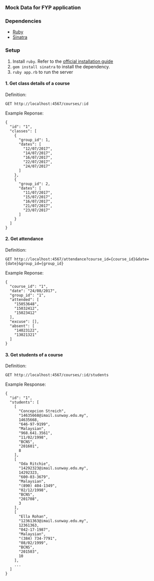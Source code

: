 ### Mock Data for FYP application

### Dependencies
- [Ruby](https://www.ruby-lang.org/en/)
- [Sinatra](http://sinatrarb.com/)

### Setup

1. Install `ruby`. Refer to the
[official installation guide](https://www.ruby-lang.org/en/documentation/installation/)
2. `gem install sinatra` to install the dependency.
3. `ruby app.rb` to run the server

#### 1. Get class details of a course

Definition:

```
GET http://localhost:4567/courses/:id
```

Example Reponse:

```
{
  "id": "1",
  "classes": [
    {
      "group_id": 1,
      "dates": [
        "12/07/2017",
        "14/07/2017",
        "16/07/2017",
        "22/07/2017",
        "24/07/2017"
      ]
    },
    {
      "group_id": 2,
      "dates": [
        "11/07/2017",
        "15/07/2017",
        "16/07/2017",
        "21/07/2017",
        "23/07/2017"
      ]
    }
  ]
}
```

#### 2. Get attendance

Definition:

```
GET http://localhost:4567/attendance?course_id={course_id}&date={date}&group_id={group_id}
```

Example Reponse:

```
{
  "course_id": "1",
  "date": "24/08/2017",
  "group_id": "1",
  "attended": [
    "15053648",
    "15032412",
    "15023412"
  ],
  "excuse": [],
  "absent": [
    "14023122",
    "13021321"
  ]
}
```

#### 3. Get students of a course

Definition:
```
GET http://localhost:4567/courses/:id/students
```

Example Response:
```
{
  "id": "1",
  "students": [
    [
      "Concepcion Streich",
      "14635668@imail.sunway.edu.my",
      14635668,
      "646-97-9199",
      "Malaysian",
      "968.641.3561",
      "11/02/1998",
      "BCNS",
      "201601",
      8
    ],
    [
      "Oda Ritchie",
      "14292323@imail.sunway.edu.my",
      14292323,
      "600-03-3679",
      "Malaysian",
      "(890) 404-1349",
      "02/12/1998",
      "BCNS",
      "201708",
      3
    ],
    [
      "Ella Rohan",
      "12361363@imail.sunway.edu.my",
      12361363,
      "042-17-1987",
      "Malaysian",
      "(384) 734-7791",
      "08/02/1999",
      "BCNS",
      "201503",
      10
    ],
    ...
  ]
}
```

